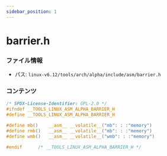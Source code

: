 ```yaml
---
sidebar_position: 1
---
```

# barrier.h

### ファイル情報

- パス: `linux-v6.12/tools/arch/alpha/include/asm/barrier.h`

### コンテンツ

```h
/* SPDX-License-Identifier: GPL-2.0 */
#ifndef __TOOLS_LINUX_ASM_ALPHA_BARRIER_H
#define __TOOLS_LINUX_ASM_ALPHA_BARRIER_H

#define mb()	__asm__ __volatile__("mb": : :"memory")
#define rmb()	__asm__ __volatile__("mb": : :"memory")
#define wmb()	__asm__ __volatile__("wmb": : :"memory")

#endif		/* __TOOLS_LINUX_ASM_ALPHA_BARRIER_H */

```
